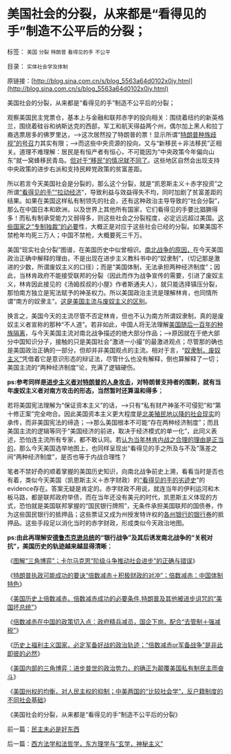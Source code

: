 # 美国社会的分裂，从来都是“看得见的手”制造不公平后的分裂；

标签： `美国` `分裂` `特朗普` `看得见的手` `不公平` 

目录： `实体社会学及体制`

原链接：[http://blog.sina.com.cn/s/blog_5563a64d0102x0iy.html](http://blog.sina.com.cn/s/blog_5563a64d0102x0iy.html)

美国社会的分裂，从来都是“看得见的手”制造不公平后的分裂；



观察美国民主党票仓，基本上与金融和联邦赤字的投向相关：围绕着纽约的新英格兰，围绕着硅谷和纳斯达克的西部，军工和航天得益两个州，偶尔加上黑人和拉丁裔选票居多的佛罗里达，——>这次居然投了特朗普的票！显示所谓“[特朗普种族歧视”的号召](http://darthvad.blog.sohu.com/323254889.html)力其实有限；——>而这些中央资源的投向，又与“新移民＋非法移民”正相关。道理不难理解：居民是有恒产者有恒心，不可能因为“中央政策今年偏向山东”就一窝蜂移民青岛。[但对于“移民”的情况就不同了](../../../2010/3/6/向移民倾斜，居民如何实现“安居乐业”呢.md)。这些地区自然会出现支持中央政策的进步右派和支持民粹党政策的贫富差距。

所以若言今天美国社会是分裂的，那么这个分裂，就是“凯恩斯主义＋赤字投资”之所谓[“看得见的手”“拉动经济](../../../2009/12/26/“看得见的手”催化了大萧条.md)”，导致利益与效益得失不均，同时加剧了贫富差距的结果。如果在美国这样私有制领先的社会，还有这种政治主导导致的“社会分裂”，那么在中国日本和欧洲，以及世界上其他所有国家，它们看得见的手要比猖獗得多！而私有制承受能力又弱得多，则这些社会之分裂程度，必定远远超过美国。[这些国家之“专制独裁”的必要](http://blog.sina.com.cn/s/blog_5563a64d0102wzkb.html)性，大概正是对应于这些社会已经的分裂。如果美国不禁枪年均死三万人；中国不禁枪，大概要死三千万。

美国“现实社会分裂”图谱，在美国历史中似曾相识。[南北战争的原因，](http://blog.sina.com.cn/s/blog_5563a64d0102wohw.html)在今天美国政治正确中解释的理由，不是出现在进步主义教科书中的“奴隶制”，（切记那是激进的少数，所谓废奴主义的口径）；而是“美国体制，无法承担两种经济制度”；因此，当林肯政府不能接受联邦的分裂（因此而作为战争宣传的需要，引进了废奴主义，林肯因此接见的《汤姆叔叔的小屋》作者斯通夫人），就只能选择镇压分裂，那怕南方独立是宪法赋予的神圣权力。所以美国政治主流是理解林肯，也同情所谓“南方的奴隶主”。[这是美国主流与废奴主义的区别](../../../2011/7/16/同志加兄弟的美国内战和政治家的利益.md)。

换言之，美国今天的主流尽管不否定林肯，但也不认为南方所谓奴隶制，真的是废奴主义者宣称的那种“不人道”。若非如此，中国人将无法理解[美国随后一百年的种族隔离](http://blog.sina.com.cn/s/blog_5563a64d0102wvnw.html)，与今天美国主流对南北战争描述的绝大部分作品；——>原因就在于绝大部分中国知识分子，接触的只是美国社会“激进一小撮”的最激进观点；尽管那的确也是美国政治正确的一部分，但却并非美国观点的主流。相对于言，“[奴隶制，废奴主义”](http://blog.sina.com.cn/s/blog_5563a64d0102vom5.html)凭借着它是意识形态的辩证法，尽管什么也没有解释，倒也算解释了一切；美国主流的“两种经济制度”论，充满了逻辑硬伤。

**ps:参考同样是[进步主义者对特朗普的人身攻击](http://blog.sina.com.cn/s/blog_5563a64d0102wxxy.html)，对特朗普支持者的围剿，就有当年废奴主义者对南方攻击的形态，当然暂时还算温和得多**；

若将美国宪法理解为“保证资本主义”的话，——>只有“私有财产神圣不可侵犯”和“第十修正案”完全吻合。因此美国资本主义更大程度是[北美殖民地以降的社会现实](http://blog.sina.com.cn/s/blog_5563a64d0102vstr.html)的承传，而非美国宪法的缔造；——>那么美国根本不可能“存在两种经济制度”；而且美国主流的逻辑等同于“美国经济的前进，取决于经济模式的单一化”，此同义表述，恐怕连主流所有专家，都不敢认同。若[认为当年林肯内战之合理的理由是正当的](http://blog.sina.com.cn/s/blog_5563a64d0102wwdw.html)，那么今天美国选举地图上，也同样呈现出“看得见的手之所及与不及”落差之间“两种经济制度”，是否也等于内战合理性？

笔者不禁好奇的顺着掌握的美国历史知识，向南北战争前史上溯，看看当时是否也有着，类似今天美国（凯恩斯主义＋赤字财政）的[“看得见的手的劣迹史](../../../2011/12/9/世界上没有免费的午餐；别以为经济学都不是科学.md)”的evidence存在。答案无疑是肯定的。赤字财政不用说，就连当年的伊利运河和木板马路，都是联邦政府举债，而在当年还没有美元的时代，凯恩斯主义体现的方式，恐怕就是美国联邦掌握的“国民银行牌照”，无条件承担美国联邦的国债券，作为这些国民银行的抵押品；这些票证又成为州授发特许权的[各州银行的银行券](../../../2011/5/11/美国早期银行，财税，货币和“假钞”.md)的抵押品。这些手段足以消化当时的赤字财政，形成类似今天政治地图。

**ps:由此再理解安[德鲁杰克逊总统](../../../2011/5/20/美国总统搞腐败很困难；“党父”杰克逊总统.md)的“银行战争”及其后诱发南北战争的“关税对抗”，美国历史的轨迹越来越显得清晰**；

《[图解“三角博弈”；卡尔马克思“阶级斗争推动社会进步”的正确与错误](http://blog.sina.com.cn/s/blog_5563a64d0102wztu.html)》

《[特朗普执政可能成功的要诀“倍数减赤＋积极财政的对冲”；倍数减赤：中国体制特色](http://blog.sina.com.cn/s/blog_5563a64d0102wzyl.html)》

《[美国历史上倍数减赤，倍数减赤成功的必要条件,特朗普及其他被进步诅咒的“美国坏总统”](http://blog.sina.com.cn/s/blog_5563a64d0102x01v.html)》

《[倍数减赤在中国的政策切入点：政府精兵减员，国企下岗，配合“去管制＋强减税”](http://blog.sina.com.cn/s/blog_5563a64d0102x063.html)》

《[历史上福利主义国家，必定军备好战的政治轨迹；“倍数减赤or军备战争”是非此即彼的必然](http://blog.sina.com.cn/s/blog_5563a64d0102x09r.html)》

《[美国内部的三角博弈：进步普世的政治势力，的确正为颠覆美国私有制民主而奋斗](http://blog.sina.com.cn/s/blog_5563a64d0102x0d4.html)》

《[美国州权的均衡，对人民主权的抑制；中美两国的“比较社会学”，反户籍制度的不同社会基础](http://blog.sina.com.cn/s/blog_5563a64d0102x0g8.html)》

《美国社会的分裂，从来都是“看得见的手”制造不公平后的分裂》



前一篇：[民主未必是好东西](http://blog.sina.com.cn/s/blog_5563a64d0102x0g9.html)

后一篇：[西方法学和法哲学，东方理学与“玄学，神秘主义”](http://blog.sina.com.cn/s/blog_5563a64d0102x0iz.html)